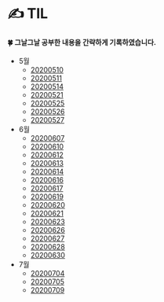 # ✍ TIL

#### 🍀 그날그날 공부한 내용을 간략하게 기록하였습니다.

- 5월
  - [20200510](5월/20200510.md)
  - [20200511](5월/20200511.md)
  - [20200514](5월/20200514.md)
  - [20200521](5월/20200521.md)
  - [20200525](5월/20200525.md)
  - [20200526](5월/20200526.md)
  - [20200527](5월/20200527.md)
- 6월
  - [20200607](6월/20200607.md)
  - [20200610](6월/20200610.md)
  - [20200612](6월/20200612.md) 
  - [20200613](6월/20200613.md) 
  - [20200614](6월/20200614.md)
  - [20200616](6월/20200616.md) 
  - [20200617](6월/20200617.md) 
  - [20200619](6월/20200619.md)
  - [20200620](6월/20200620.md)
  - [20200621](6월/20200621.md)
  - [20200623](6월/20200623.md)
  - [20200626](6월/20200626.md)
  - [20200627](6월/20200627.md)
  - [20200628](6월/20200628.md)
  - [20200630](6월/20200630.md)
- 7월
  - [20200704](7월/20200704.md)
  - [20200705](7월/20200705.md)
  - [20200709](7월/20200709.md)
